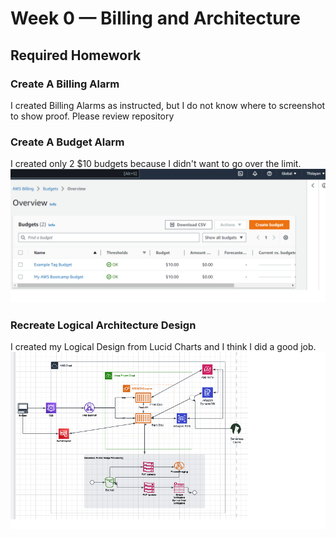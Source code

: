 # Week 0 — Billing and Architecture

## Required Homework

### Create A Billing Alarm
I created Billing Alarms as instructed, but I do not know where to screenshot to show proof.
Please review repository

### Create A Budget Alarm

I created only 2 $10 budgets because I didn't want to go over the limit.
![Image of the Budget Alarm I created](assets/budget-alarm.png)


### Recreate Logical Architecture Design
I created my Logical Design from Lucid Charts and I think I did a good job.
![Image of Cruddur Logical Design](assets/Cruddur%20Logical%20Design.png)
